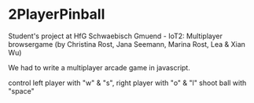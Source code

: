 # 2PlayerPinball
Student's project at HfG Schwaebisch Gmuend - IoT2: Multiplayer browsergame
(by Christina Rost, Jana Seemann, Marina Rost, Lea  & Xian Wu) 

We had to write a multiplayer arcade game in javascript. 

control left player with "w" & "s", right player with "o" & "l" 
shoot ball with "space" 
